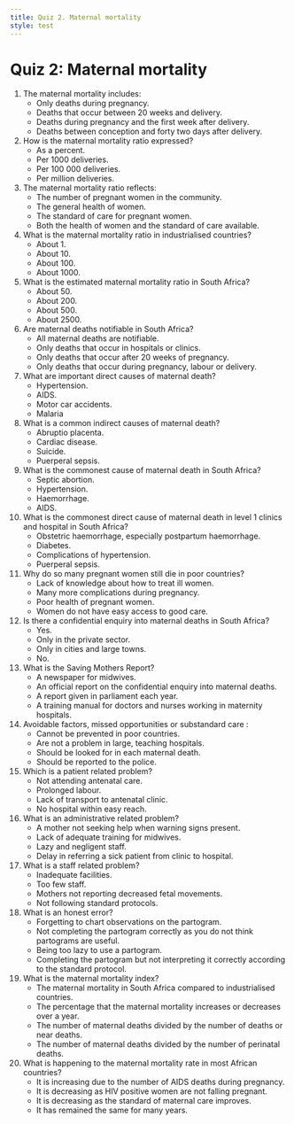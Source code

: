 ```yaml
---
title: Quiz 2. Maternal mortality
style: test
---
```


# Quiz 2: Maternal mortality

1.	The maternal mortality includes:
	-	Only deaths during pregnancy.
	-	Deaths that occur between 20 weeks and delivery.
	-	Deaths during pregnancy and the first week after delivery.
	+	Deaths between conception and forty two days after delivery.
2.	How is the maternal mortality ratio expressed?
	-	As a percent.
	-	Per 1000 deliveries.
	+	Per 100 000 deliveries.
	-	Per million deliveries.
3.	The maternal mortality ratio reflects:
	-	The number of pregnant women in the community.
	-	The general health of women.
	-	The standard of care for pregnant women.
	+	Both the health of women and the standard of care available.
4.	What is the maternal mortality ratio in industrialised countries?
	-	About 1.
	+	About 10.
	-	About 100.
	-	About 1000.
5.	What is the estimated maternal mortality ratio in South Africa?
	-	About 50.
	+	About 200.
	-	About 500.
	-	About 2500.
6.	Are maternal deaths notifiable in South Africa?
	+	All maternal deaths are notifiable.
	-	Only deaths that occur in hospitals or clinics.
	-	Only deaths that occur after 20 weeks of pregnancy.
	-	Only deaths that occur during pregnancy, labour or delivery.
7.	What are important direct causes of maternal death?
	+	Hypertension.
	-	AIDS.
	-	Motor car accidents.
	-	Malaria
8.	What is a common indirect causes of maternal death?
	-	Abruptio placenta.
	+	Cardiac disease.
	-	Suicide.
	-	Puerperal sepsis.
9.	What is the commonest cause of maternal death in South Africa?
	-	Septic abortion.
	-	Hypertension.
	-	Haemorrhage.
	+	AIDS.
10.	What is the commonest direct cause of maternal death in level 1 clinics and hospital in South Africa?
	+	Obstetric haemorrhage, especially postpartum haemorrhage.
	-	Diabetes.
	-	Complications of hypertension.
	-	Puerperal sepsis.
11.	Why do so many pregnant women still die in poor countries?
	-	Lack of knowledge about how to treat ill women.
	-	Many more complications during pregnancy.
	-	Poor health of pregnant women.
	+	Women do not have easy access to good care.
12.	Is there a confidential enquiry into maternal deaths in South Africa?
	+	Yes.
	-	Only in the private sector.
	-	Only in cities and large towns.
	-	No.
13.	What is the Saving Mothers Report?
	-	A newspaper for midwives.
	+	An official report on the confidential enquiry into maternal deaths.
	-	A report given in parliament each year.
	-	A training manual for doctors and nurses working in maternity hospitals.
14.	Avoidable factors, missed opportunities or substandard care :
	-	Cannot be prevented in poor countries.
	-	Are not a problem in large, teaching hospitals.
	+	Should be looked for in each maternal death.
	-	Should be reported to the police.
15.	Which is a patient related problem?
	+	Not attending antenatal care.
	-	Prolonged labour.
	-	Lack of transport to antenatal clinic.
	-	No hospital within easy reach.
16.	What is an administrative related problem?
	-	A mother not seeking help when warning signs present.
	+	Lack of adequate training for midwives.
	-	Lazy and negligent staff.
	-	Delay in referring a sick patient from clinic to hospital.
17.	What is a staff related problem?
	-	Inadequate facilities.
	-	Too few staff.
	-	Mothers not reporting decreased fetal movements.
	+	Not following standard protocols.
18.	What is an honest error?
	+	Forgetting to chart observations on the partogram.
	-	Not completing the partogram correctly as you do not think partograms are useful.
	-	Being too lazy to use a partogram.
	-	Completing the partogram but not interpreting it correctly according to the standard protocol.
19.	What is the maternal mortality index?
	-	The maternal mortality in South Africa compared to industrialised countries.
	-	The percentage that the maternal mortality increases or decreases over a year.
	+	The number of maternal deaths divided by the number of deaths or near deaths.
	-	The number of maternal deaths divided by the number of perinatal deaths.
20.	What is happening to the maternal mortality rate in most African countries?
	+	It is increasing due to the number of AIDS deaths during pregnancy.
	-	It is decreasing as HIV positive women are not falling pregnant.
	-	It is decreasing as the standard of maternal care improves.
	-	It has remained the same for many years.
